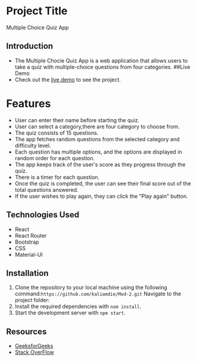 # Project Title
Multiple Choice Quiz App
## Introduction
- The Multiple Chocie Quiz App is a web application that allows users to take a quiz with multiple-choice questions from four categories.
##Live Demo
- Check out the [live demo]([https://www.example.com](https://mod-2-quiz-app.netlify.app)) to see the project.
# Features
- User can enter their name before starting the quiz.
- User can select a category,there are four category to choose from.
- The quiz consists of 15 questions.
- The app fetches random questions from the selected category and difficulty level.
- Each question has multiple options, and the options are displayed in random order for each question.
- The app keeps track of the user's score as they progress through the quiz.
- There is a timer for each question.
- Once the quiz is completed, the user can see their final score out of the total questions answered.
- If the user wishes to play again, they can click the "Play again" button.
## Technologies Used
- React
- React Router
- Bootstrap
- CSS
- Material-UI
## Installation
1. Clone the repository to your local machine using the following 
command:```https://github.com/kaliamdie/Mod-2.git```
 Navigate to the project folder:
2. Install the required dependencies with `nom install`.
4. Start the development server with `npm start`.
## Resources
- [GeeksforGeeks](https://www.geeksforgeeks.org/)
- [Stack OverFlow](https://stackoverflow.com/)
  
  
